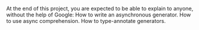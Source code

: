 At the end of this project, you are expected to be able to explain to anyone, without the help of Google:
How to write an asynchronous generator.
How to use async comprehension.
How to type-annotate generators.
